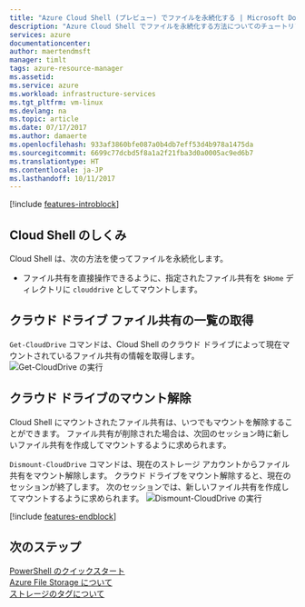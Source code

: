 ```yaml
---
title: "Azure Cloud Shell (プレビュー) でファイルを永続化する | Microsoft Docs"
description: "Azure Cloud Shell でファイルを永続化する方法についてのチュートリアルです。"
services: azure
documentationcenter: 
author: maertendmsft
manager: timlt
tags: azure-resource-manager
ms.assetid: 
ms.service: azure
ms.workload: infrastructure-services
ms.tgt_pltfrm: vm-linux
ms.devlang: na
ms.topic: article
ms.date: 07/17/2017
ms.author: damaerte
ms.openlocfilehash: 933af3860bfe087a0b4db7eff53d4b978a1475da
ms.sourcegitcommit: 6699c77dcbd5f8a1a2f21fba3d0a0005ac9ed6b7
ms.translationtype: HT
ms.contentlocale: ja-JP
ms.lasthandoff: 10/11/2017
---
```

[!include [features-introblock](../../includes/cloud-shell-persisting-shell-storage-introblock.md)]

## <a name="how-cloud-shell-works"></a>Cloud Shell のしくみ
Cloud Shell は、次の方法を使ってファイルを永続化します。 
* ファイル共有を直接操作できるように、指定されたファイル共有を `$Home` ディレクトリに `clouddrive` としてマウントします。

## <a name="list-cloud-drive-file-shares"></a>クラウド ドライブ ファイル共有の一覧の取得
`Get-CloudDrive` コマンドは、Cloud Shell のクラウド ドライブによって現在マウントされているファイル共有の情報を取得します。 <br>
![Get-CloudDrive の実行](media/persisting-shell-storage-powershell/Get-Clouddrive.png)

## <a name="unmount-cloud-drive"></a>クラウド ドライブのマウント解除
Cloud Shell にマウントされたファイル共有は、いつでもマウントを解除することができます。 ファイル共有が削除された場合は、次回のセッション時に新しいファイル共有を作成してマウントするように求められます。

`Dismount-CloudDrive` コマンドは、現在のストレージ アカウントからファイル共有をマウント解除します。 クラウド ドライブをマウント解除すると、現在のセッションが終了します。 次のセッションでは、新しいファイル共有を作成してマウントするように求められます。
![Dismount-CloudDrive の実行](media/persisting-shell-storage-powershell/Dismount-Clouddrive.png)

[!include [features-endblock](../../includes/cloud-shell-persisting-shell-storage-endblock.md)]

## <a name="next-steps"></a>次のステップ
[PowerShell のクイックスタート](quickstart-powershell.md) <br>
[Azure File Storage について](https://docs.microsoft.com/azure/storage/storage-introduction#file-storage) <br>
[ストレージのタグについて](https://docs.microsoft.com/azure/azure-resource-manager/resource-group-using-tags) <br>